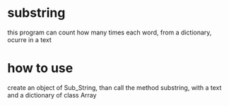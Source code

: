 # substring

this program can count how many times each word, from a dictionary, ocurre in a text

# how to use

create an object of Sub_String, than call the method substring, with a text and a dictionary of class Array